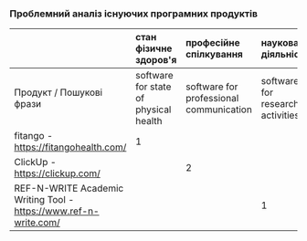 
### Проблемний аналіз існуючих програмних продуктів
|   |стан фізичне здоров'я|професійне спілкування|наукова діяльність|Тип ліцензії|Примітка|
|:- |:-                   |:-                    |:-                |:-          |:-      |
|Продукт / Пошукові фрази|software for state of physical health|software for professional communication|software for research activities|||
|fitango - https://fitangohealth.com/|1|||Shareware||
|ClickUp - https://clickup.com/||2||Proprietary||
|REF-N-WRITE Academic Writing Tool - https://www.ref-n-write.com/|||1|Shareware||
